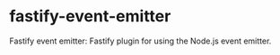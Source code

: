 # fastify-event-emitter
Fastify event emitter: Fastify plugin for using the Node.js event emitter. 
